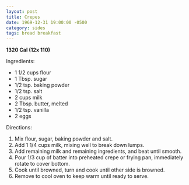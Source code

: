 ```yaml
---
layout: post
title: Crepes
date: 1969-12-31 19:00:00 -0500
category: sides
tags: bread breakfast
---
```

<b>1320 Cal (12x 110)</b>
  
Ingredients:  
<ul>
 	<li>1 1/2 cups flour</li>
 	<li>1 Tbsp. sugar</li>
 	<li>1/2 tsp. baking powder</li>
 	<li>1/2 tsp. salt</li>
 	<li>2 cups milk</li>
 	<li>2 Tbsp. butter, melted</li>
 	<li>1/2 tsp. vanilla</li>
 	<li>2 eggs</li>
</ul>
Directions:  
<ol>
 	<li>Mix flour, sugar, baking powder and salt.</li>
 	<li>Add 1 1/4 cups milk, mixing well to break down lumps.</li>
 	<li>Add remaining milk and remaining ingredients, and beat until smooth.</li>
 	<li>Pour 1/3 cup of batter into preheated crepe or frying pan, immediately rotate to cover bottom.</li>
 	<li>Cook until browned, turn and cook until other side is browned.</li>
 	<li>Remove to cool oven to keep warm until ready to serve.</li>
</ol>
